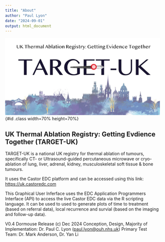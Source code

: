```yaml
---
title: "About"
author: "Paul Lyon"
date: "2024-09-01"
output: html_document
---
```


![TARGET](TARGETPlotterLogo.png){#id .class width=70% height=70%}

## UK Thermal Ablation Registry: Getting Evdience Together (TARGET-UK)

TARGET-UK is a national UK registry for thermal ablation of tumours, specifically CT- or Ultrasound-guided percutaneous microwave or cryo-ablation of lung, liver, adrenal, kidney, musculoskeletal soft tissue & bone tumours.

It uses the Castor EDC platform and can be accessed using this link: <https://uk.castoredc.com>

This Graphical User Inferface uses the EDC Application Programmers Interface (API) to access the live Castor EDC data via the R scripting language. It can be used to used to generate plots of time to treatment (based on referral data), local recurrence and survial (based on the imaging and follow-up data).

V0.4 Dormouse Release (c) Dec 2024
Conception, Design, Majority of Implementation: Dr. Paul C. Lyon (<paul.lyon@ouh.nhs.uk>)
Primary Test Team: Dr. Mark Anderson, Dr. Yan Li
